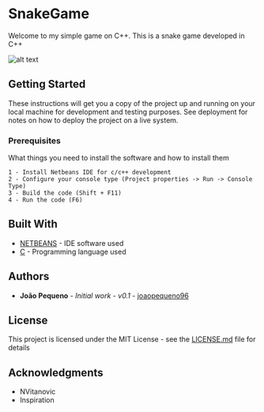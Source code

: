 # SnakeGame

Welcome to my simple game on C++. 
This is a snake game developed in C++

![alt text](https://github.com/joaopequeno96/SnakeGame/blob/master/icon.ico)

## Getting Started

These instructions will get you a copy of the project up and running on your local machine for development and testing purposes. See deployment for notes on how to deploy the project on a live system.

### Prerequisites

What things you need to install the software and how to install them

```
1 - Install Netbeans IDE for c/c++ development
2 - Configure your console type (Project properties -> Run -> Console Type)
3 - Build the code (Shift + F11)
4 - Run the code (F6)
```

## Built With

* [NETBEANS](https://netbeans.org) - IDE software used
* [C](https://en.wikipedia.org/wiki/C_(programming_language)) - Programming language used

## Authors

* **João Pequeno** - *Initial work - v0.1* - [joaopequeno96](https://github.com/joaopequeno96)

<!--See also the list of [contributors](https://github.com/SnakeGame/contributors) who participated in this project. -->

## License

This project is licensed under the MIT License - see the [LICENSE.md](LICENSE.md) file for details

## Acknowledgments

* NVitanovic
* Inspiration


